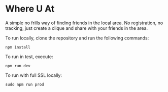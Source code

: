 # Where U At

A simple no frills way of finding friends in the local area. No registration,
no tracking, just create a clique and share with your friends in the area.

To run locally, clone the repository and run the following commands:

```
npm install
```

To run in test, execute:

```
npm run dev
```

To run with full SSL locally:
```
sudo npm run prod
```
